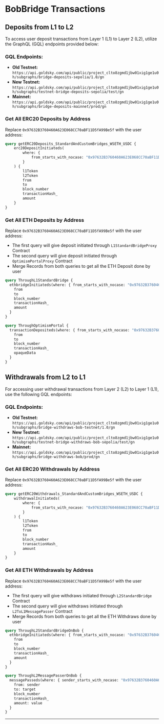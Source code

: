 # BobBridge Transactions

## Deposits from L1 to L2

To access user deposit transactions from Layer 1 (L1) to Layer 2 (L2), utilize the GraphQL (GQL) endpoints provided below:

### GQL Endpoints:

- **Old Testnet:** `https://api.goldsky.com/api/public/project_clto8zgmd1jbw01xig1ge1u0h/subgraphs/bridge-deposits-sepolia/1.0/gn`
- **New Testnet:** `https://api.goldsky.com/api/public/project_clto8zgmd1jbw01xig1ge1u0h/subgraphs/testnet-bridge-deposits-sepolia/test/gn`
- **Mainnet:** `https://api.goldsky.com/api/public/project_clto8zgmd1jbw01xig1ge1u0h/subgraphs/bridge-deposits-mainnet/prod/gn`

### Get All ERC20 Deposits by Address

Replace `0x97632B3760460A623E068CC70aBF11D5fA99Be5f` with the user address:

```graphql
query getERC20Deposits_StandardAndCustomBridges_WSETH_USDC {
    erc20DepositInitiateds(
        where: {
            from_starts_with_nocase: "0x97632B3760460A623E068CC70aBF11D5fA99Be5f"
        }
    ) {
        l1Token
        l2Token
        from
        to
        block_number
        transactionHash_
        amount
    }
}
```

### Get All ETH Deposits by Address

Replace `0x97632B3760460A623E068CC70aBF11D5fA99Be5f` with the user address:

- The first query will give deposit initiated through `L1StandardBridgeProxy` Contract
- The second query will give deposit initiated through `OptimismPortalProxy` Contract
- Merge Records from both queries to get all the ETH Deposit done by user

```graphql
query ThroughL1StandardBridge {
  ethbridgeInitiateds(where: { from_starts_with_nocase: "0x97632B3760460A623E068CC70aBF11D5fA99Be5f" }) {
    from
    to
    block_number
    transactionHash_
    amount
  }
}
```

```graphql
query ThroughOptimismPortal {
  transactionDepositeds(where: { from_starts_with_nocase: "0x97632B3760460A623E068CC70aBF11D5fA99Be5f" }) {
    from
    to
    block_number
    transactionHash_
    opaqueData
  }
}
```

## Withdrawals from L2 to L1

For accessing user withdrawal transactions from Layer 2 (L2) to Layer 1 (L1), use the following GQL endpoints:

### GQL Endpoints:

- **Old Testnet:** `https://api.goldsky.com/api/public/project_clto8zgmd1jbw01xig1ge1u0h/subgraphs/bridge-withdraws-bob-testnet/1.0/gn`
- **New Testnet:** `https://api.goldsky.com/api/public/project_clto8zgmd1jbw01xig1ge1u0h/subgraphs/testnet-bridge-withdraws-bob-sepolia/test/gn`
- **Mainnet:** `https://api.goldsky.com/api/public/project_clto8zgmd1jbw01xig1ge1u0h/subgraphs/bridge-withdraws-bob/prod/gn`

### Get All ERC20 Withdrawals by Address

Replace `0x97632B3760460A623E068CC70aBF11D5fA99Be5f` with the user address:

```graphql
query getERC20Withdrawals_StandardAndCustomBridges_WSETH_USDC {
    withdrawalInitiateds(
        where: {
            from_starts_with_nocase: "0x97632B3760460A623E068CC70aBF11D5fA99Be5f"
        }
    ) {
        l1Token
        l2Token
        from
        to
        block_number
        transactionHash_
        amount
    }
}
```

### Get All ETH Withdrawals by Address

Replace `0x97632B3760460A623E068CC70aBF11D5fA99Be5f` with the user address:

- The first query will give withdraws initiated through `L2StandardBridge` Contract
- The second query will give withdraws initiated through `L2ToL1MessagePasser` Contract
- Merge Records from both queries to get all the ETH Withdraws done by user

```graphql
query ThroughL2StandardBridgeOnBob {
  ethbridgeInitiateds(where: { from_starts_with_nocase: "0x97632B3760460A623E068CC70aBF11D5fA99Be5f" }) {
    from
    to
    block_number
    transactionHash_
    amount
  }
}
```

```graphql
query ThroughL2MessagePasserOnBob {
  messagePasseds(where: { sender_starts_with_nocase: "0x97632B3760460A623E068CC70aBF11D5fA99Be5f" }) {
    from: sender
    to: target
    block_number
    transactionHash_
    amount: value
  }
}
```

---
